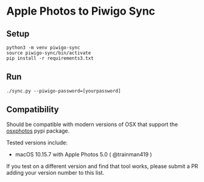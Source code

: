 # Apple Photos to Piwigo Sync

## Setup

```
python3 -m venv piwigo-sync
source piwigo-sync/bin/activate
pip install -r requirements3.txt
```

## Run

```
./sync.py --piwigo-password=[yourpassword]
```

## Compatibility

Should be compatible with modern versions of OSX that support the [osxphotos](https://pypi.org/project/osxphotos/) pypi package.

Tested versions include:

 * macOS 10.15.7 with Apple Photos 5.0 ( @trainman419 )

If you test on a different version and find that tool works, please submit a PR adding your version number to this list.
